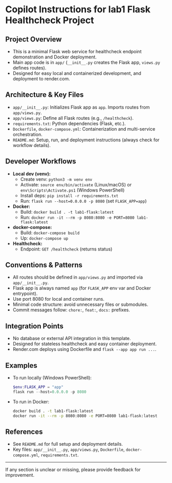 # Copilot Instructions for lab1 Flask Healthcheck Project

## Project Overview
- This is a minimal Flask web service for healthcheck endpoint demonstration and Docker deployment.
- Main app code is in `app/` (`__init__.py` creates the Flask app, `views.py` defines routes).
- Designed for easy local and containerized development, and deployment to render.com.

## Architecture & Key Files
- `app/__init__.py`: Initializes Flask app as `app`. Imports routes from `app/views.py`.
- `app/views.py`: Define all Flask routes (e.g., `/healthcheck`).
- `requirements.txt`: Python dependencies (Flask, etc.).
- `Dockerfile`, `docker-compose.yml`: Containerization and multi-service orchestration.
- `README.md`: Setup, run, and deployment instructions (always check for workflow details).

## Developer Workflows
- **Local dev (venv):**
  - Create venv: `python3 -m venv env`
  - Activate: `source env/bin/activate` (Linux/macOS) or `env\Scripts\Activate.ps1` (Windows PowerShell)
  - Install deps: `pip install -r requirements.txt`
  - Run: `flask run --host=0.0.0.0 -p 8080` (set `FLASK_APP=app`)
- **Docker:**
  - Build: `docker build . -t lab1-flask:latest`
  - Run: `docker run -it --rm -p 8080:8080 -e PORT=8080 lab1-flask:latest`
- **docker-compose:**
  - Build: `docker-compose build`
  - Up: `docker-compose up`
- **Healthcheck:**
  - Endpoint: `GET /healthcheck` (returns status)

## Conventions & Patterns
- All routes should be defined in `app/views.py` and imported via `app/__init__.py`.
- Flask app is always named `app` (for `FLASK_APP` env var and Docker entrypoint).
- Use port 8080 for local and container runs.
- Minimal code structure: avoid unnecessary files or submodules.
- Commit messages follow: `chore:`, `feat:`, `docs:` prefixes.

## Integration Points
- No database or external API integration in this template.
- Designed for stateless healthcheck and easy container deployment.
- Render.com deploys using Dockerfile and `flask --app app run ...`.

## Examples
- To run locally (Windows PowerShell):
  ```powershell
  $env:FLASK_APP = "app"
  flask run --host=0.0.0.0 -p 8080
  ```
- To run in Docker:
  ```bash
  docker build . -t lab1-flask:latest
  docker run -it --rm -p 8080:8080 -e PORT=8080 lab1-flask:latest
  ```

## References
- See `README.md` for full setup and deployment details.
- Key files: `app/__init__.py`, `app/views.py`, `Dockerfile`, `docker-compose.yml`, `requirements.txt`.

---
If any section is unclear or missing, please provide feedback for improvement.